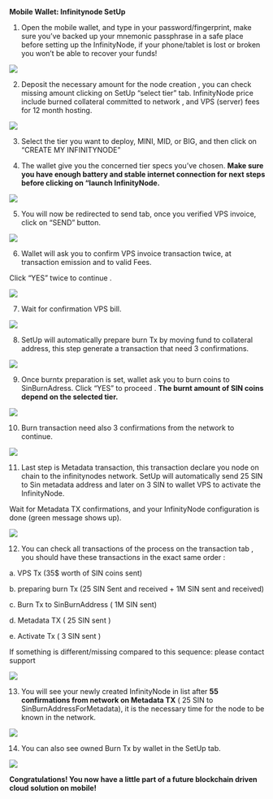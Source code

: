 **Mobile Wallet: Infinitynode SetUp**


1. Open the mobile wallet, and type in your password/fingerprint, make sure you’ve backed up your mnemonic passphrase in a safe place before setting up the InfinityNode, if your phone/tablet is lost or broken you won’t be able to recover your funds!

![](assets/img/mobile_setup/1.png)


2. Deposit the necessary amount for the node creation , you can check missing amount clicking on SetUp “select tier” tab. InfinityNode price include burned collateral committed to network , and VPS (server) fees for 12 month hosting.

![](assets/img/mobile_setup/2.png)

3. Select the tier you want to deploy, MINI, MID, or BIG, and then click on “CREATE MY INFINITYNODE”

4. The wallet give you the concerned tier specs you’ve chosen. **Make sure you have enough battery and stable internet connection for next steps before clicking on “launch InfinityNode.**

![](assets/img/mobile_setup/3.png)

5. You will now be redirected to send tab, once you verified VPS invoice, click on “SEND” button.

![](assets/img/mobile_setup/4.png)


6. Wallet will ask you to confirm VPS invoice transaction twice, at transaction emission and to valid Fees. 
	
 Click “YES” twice to continue .

![](assets/img/mobile_setup/5_6.png)

7. Wait for confirmation VPS bill.

![](assets/img/mobile_setup/7.png)

8. SetUp will automatically prepare burn Tx by moving fund to collateral address, this step generate a transaction that need 3 confirmations.

![](assets/img/mobile_setup/8.png)

9. Once burntx preparation is set, wallet ask you to burn coins to SinBurnAdress. Click “YES” to proceed . **The burnt amount of SIN coins depend on the selected tier.**

 ![](assets/img/mobile_setup/9.png)

10. Burn transaction need also 3 confirmations from the network to continue.

 ![](assets/img/mobile_setup/10.png)

11. Last step is Metadata transaction, this transaction declare you node on chain to the infinitynodes network. SetUp will automatically send 25 SIN to Sin metadata address and later on 3 SIN to wallet VPS to activate the InfinityNode.

Wait for Metadata TX confirmations, and your InfinityNode configuration is done (green message shows up).

 ![](assets/img/mobile_setup/11.png)
 
12. You can check all transactions of the process on the transaction tab , you should have these transactions in the exact same order :

a. VPS Tx (35$ worth of SIN coins sent)

b. preparing burn Tx (25 SIN Sent and received + 1M SIN sent and received)

c. Burn Tx to SinBurnAddress ( 1M SIN sent)

d. Metadata TX ( 25 SIN sent )

e. Activate Tx ( 3 SIN sent )

If something is different/missing compared to this sequence:  please contact support

![](assets/img/mobile_setup/12.png)

13. You will see your newly created InfinityNode in list after **55 confirmations from network on Metadata TX** ( 25 SIN to SinBurnAddressForMetadata), it is the necessary time for the node to be known in the network.

![](assets/img/mobile_setup/13.png)

14. You can also see owned Burn Tx by wallet in the SetUp tab.

 ![](assets/img/mobile_setup/14.png)


**Congratulations! You now have a little part of a future blockchain driven cloud solution on mobile!**


